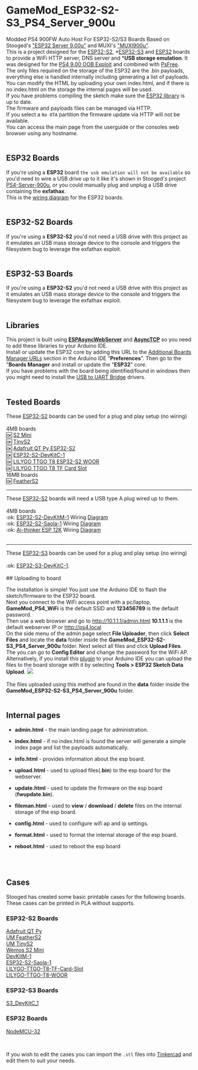 

# GameMod_ESP32-S2-S3_PS4_Server_900u
Modded PS4 900FW Auto Host For ESP32-S2/S3 Boards Based on Stooged's ["ESP32 Server 9.00u"](https://github.com/stooged/ESP32-Server-900u) and MUXI's ["MUXI900u"](https://psxtools.de/forum/index.php?thread/89778-ps4-exploit-muxi900u-mit-usb-emulation-f%C3%BCr-esp32-s2-s3/).<br>
This is a project designed for the [ESP32-S2](https://www.espressif.com/en/products/socs/esp32-s2), *[ESP32-S3](https://www.espressif.com/en/products/socs/esp32-s3) and [ESP32](https://www.espressif.com/en/products/socs/esp32) boards to provide a WiFi HTTP server, DNS server and *<b>USB storage emulation</b>.
It was designed for the [PS4 9.00 OOB Exploit](https://github.com/ChendoChap/pOOBs4) and combined with [PsFree](https://wololo.net/2023/12/04/psfree-webkit-exploit-for-ps4-6-00-to-9-60-and-ps5-1-00-to-5-50-quickhen-toolkit-announced).<br>
The only files required on the storage of the ESP32 are the .bin payloads, everything else is handled internally including generating a list of payloads.<br>
You can modify the HTML by uploading your own index.html, and if there is no index.html on the storage the internal pages will be used.<br>
If you have problems compiling the sketch make sure the [ESP32 library](https://github.com/stooged/ESP32-Server-900u#libraries) is up to date.<br>
The firmware and payloads files can be managed via HTTP.<br>
If you select a `No OTA` partition the firmware update via HTTP will not be available.<br>
You can access the main page from the userguide or the consoles web browser using any hostname.<br><br> 
## ESP32 Boards
If you're using a <b>ESP32</b> board `the usb emulation will not be available` so you'd need to wire a USB drive up to it like it's shown in Stooged's project [PS4-Server-900u](https://github.com/stooged/PS4-Server-900u), or you could manually plug and unplug a USB drive containing the <b>exfathax</b>.<br>This is the [wiring diagram](https://github.com/stooged/ESP32-Server-900u/blob/main/Images/esp32_diag.jpg) for the ESP32 boards.<br><br>
## ESP32-S2 Boards
If you're using a <b>ESP32-S2</b> you'd not need a USB drive with this project as it emulates an USB mass storage device to the console and triggers the filesystem bug to leverage the exfathax exploit.<br><br>
## ESP32-S3 Boards
If you're using a <b>ESP32-S2</b> you'd not need a USB drive with this project as it emulates an USB mass storage device to the console and triggers the filesystem bug to leverage the exfathax exploit.<br><br>
## Libraries
This project is built using <b><a href=https://github.com/me-no-dev/ESPAsyncWebServer>ESPAsyncWebServer</a></b> and <b><a href=https://github.com/me-no-dev/AsyncTCP>AsyncTCP</a></b> so you need to add these libraries to your Arduino IDE.<br>
Install or update the ESP32 core by adding this URL to the <a href=https://docs.arduino.cc/learn/starting-guide/cores>Additional Boards Manager URLs</a> section in the Arduino IDE "<b>Preferences</b>".
Then go to the "<b>Boards Manager</b> and install or update the "<b>ESP32</b>" core.<br>
If you have problems with the board being identified/found in windows then you might need to install the <a href=https://www.silabs.com/developers/usb-to-uart-bridge-vcp-drivers>USB to UART Bridge</a> drivers.<br><br>
## Tested Boards
These <a href=https://www.espressif.com/en/products/socs/esp32-s2>ESP32-S2</a> boards can be used for a plug and play setup (no wiring)<br><br>
4MB boards<br>
:ok: <a href=https://www.wemos.cc/en/latest/s2/s2_mini.html>S2 Mini</a><br>
:ok: <a href=https://unexpectedmaker.com/tinys2>TinyS2</a><br>
:ok: <a href="https://www.adafruit.com/product/5325">Adafruit QT Py ESP32-S2</a><br>
:ok: <a href=https://docs.espressif.com/projects/esp-idf/en/latest/esp32s2/hw-reference/esp32s2/user-guide-s2-devkitc-1.html>ESP32-S2-DevKitC-1</a><br>
:ok: <a href="http://www.lilygo.cn/prod_view.aspx?TypeId=50063&Id=1320&FId=t3:50063:3">LILYGO TTGO T8 ESP32-S2 WOOR</a><br>
:ok: <a href="http://www.lilygo.cn/prod_view.aspx?TypeId=50063&Id=1300&FId=t3:50063:3">LILYGO TTGO T8 TF Card Slot</a><br>
16MB boards<br>
:ok: <a href=https://feathers2.io/>FeatherS2</a><br>
<hr>These <a href=https://www.espressif.com/en/products/socs/esp32-s2>ESP32-S2</a> boards will need a USB type A plug wired up to them.<br><br>
4MB boards<br>
:ok: <a href=https://docs.espressif.com/projects/esp-idf/en/latest/esp32s2/hw-reference/esp32s2/user-guide-devkitm-1-v1.html>ESP32-S2-DevKitM-1</a> Wiring <a href=https://github.com/stooged/ESP32-Server-900u/blob/main/Images/esp32-s2-devkitm-1.jpg>Diagram</a><br>
:ok: <a href=https://docs.espressif.com/projects/esp-idf/en/latest/esp32s2/hw-reference/esp32s2/user-guide-saola-1-v1.2.html>ESP32-S2-Saola-1</a> Wiring <a href=https://github.com/stooged/ESP32-Server-900u/blob/main/Images/esp32-s2-saola-1.jpg>Diagram</a><br>
:ok: <a href=https://docs.ai-thinker.com/en/12k_development_board_esp32-s2>Ai-thinker ESP 12K</a> Wiring <a href=https://github.com/stooged/ESP32-Server-900u/blob/main/Images/ai-thinker-esp12k.jpg>Diagram</a><br><br>
<hr>These <a href=https://www.espressif.com/en/products/socs/esp32-s3>ESP32-S3</a> boards can be used for a plug and play setup (no wiring)<br><br>
:ok: <a href=https://docs.espressif.com/projects/esp-idf/en/latest/esp32s3/hw-reference/esp32s3/user-guide-devkitc-1.html>ESP32-S3-DevKitC-1</a>.<br><br>
## Uploading to board

The installation is simple! You just use the Arduino IDE to flash the sketch/firmware to the ESP32 board.<br>
Next you connect to the WiFi access point with a pc/laptop, <b>GameMod_PS4_WiFi</b> is the default SSID and <b>123456789</b> is the default password.<br>
Then use a web browser and go to http://10.1.1.1/admin.html <b>10.1.1.1</b> is the default webserver IP or http://ps4.local<br>
On the side menu of the admin page select <b>File Uploader</b>, then click <b>Select Files</b> and locate the <b>data</b> folder inside the <b>GameMod_ESP32-S2-S3_PS4_Server_900u</b> folder. Next select all files and click <b>Upload Files</b>.
The you can go to <b>Config Editor</b> and change the password for the WiFi AP.
Alternatively, if you install this <a href=https://github.com/stooged/arduino-esp32fs-plugin>plugin</a> to your Arduino IDE you can upload the files to the board storage with it by selecting <b>Tools > ESP32 Sketch Data Upload</b>.
<img src=https://github.com/stooged/ESP32-Server-900u/blob/main/Images/dataup.jpg><br><br>
The files uploaded using this method are found in the <b>data</b> folder inside the <b>GameMod_ESP32-S2-S3_PS4_Server_900u</b> folder.<br><br>
## Internal pages

* <b>admin.html</b> - the main landing page for administration.

* <b>index.html</b> - if no index.html is found the server will generate a simple index page and list the payloads automatically.

* <b>info.html</b> - provides information about the esp board.

* <b>upload.html</b> - used to upload files(<b>.bin</b>) to the esp board for the webserver.

* <b>update.html</b> - used to update the firmware on the esp board (<b>fwupdate.bin</b>).

* <b>fileman.html</b> - used to <b>view</b> / <b>download</b> / <b>delete</b> files on the internal storage of the esp board.

* <b>config.html</b> - used to configure wifi ap and ip settings.

* <b>format.html</b> - used to format the internal storage of the esp board.

* <b>reboot.html</b> - used to reboot the esp board

<br><br>

## Cases

Stooged has created some basic printable cases for the following boards.<br>
These cases can be printed in PLA without supports.

### ESP32-S2 Boards

<a href=https://github.com/stooged/ESP32-Server-900u/tree/main/3D_Printed_Cases/Adafruit_QT_Py>Adafruit QT Py</a><br>
<a href=https://github.com/stooged/ESP32-Server-900u/tree/main/3D_Printed_Cases/UM_FeatherS2>UM FeatherS2</a><br>
<a href=https://github.com/stooged/ESP32-Server-900u/tree/main/3D_Printed_Cases/UM_TinyS2>UM TinyS2</a><br>
<a href=https://github.com/stooged/ESP32-Server-900u/tree/main/3D_Printed_Cases/Wemos_S2_Mini>Wemos S2 Mini</a><br>
<a href=https://github.com/stooged/ESP32-Server-900u/tree/main/3D_Printed_Cases/DevKitM_1>DevKitM-1</a><br>
<a href=https://github.com/stooged/ESP32-Server-900u/tree/main/3D_Printed_Cases/ESP32_S2_Saola_1>ESP32-S2-Saola-1</a><br>
<a href=https://github.com/stooged/ESP32-Server-900u/tree/main/3D_Printed_Cases/LILYGO_TTGO_T8_TF_Card_Slot>LILYGO-TTGO-T8-TF-Card-Slot</a><br>
<a href=https://github.com/stooged/ESP32-Server-900u/tree/main/3D_Printed_Cases/LILYGO_TTGO_T8_WOOR>LILYGO-TTGO-T8-WOOR</a><br>



### ESP32-S3 Boards

<a href=https://github.com/stooged/ESP32-Server-900u/tree/main/3D_Printed_Cases/S3_DevKitC_1>S3_DevKitC_1</a><br>


### ESP32 Boards

<a href=https://github.com/stooged/ESP32-Server-900u/tree/main/3D_Printed_Cases/NodeMCU_32>NodeMCU-32</a><br>

<br>

If you wish to edit the cases you can import the `.stl` files into <a href=https://www.tinkercad.com/>Tinkercad<a/> and edit them to suit your needs.

<br>

